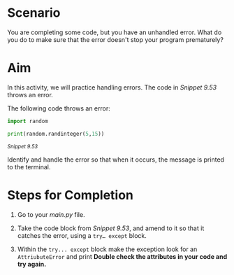 # Scenario

You are completing some code, but you have an unhandled error. What do you do to make sure that the error doesn't stop your program prematurely?

# Aim

In this activity, we will practice handling errors. The code in _Snippet 9.53_ throws an error.

The following code throws an error:

```python
import random

print(random.randinteger(5,15))
```

<sup>_Snippet 9.53_</sup>

Identify and handle the error so that when it occurs, the message is printed to the terminal.

# Steps for Completion

1. Go to your _main.py_ file.

2. Take the code block from _Snippet 9.53_, and amend to it so that it catches the error, using a `try… except` block.

3. Within the `try... except` block make the exception look for an `AttriubuteError` and print **Double check the attributes in your code and try again.**
